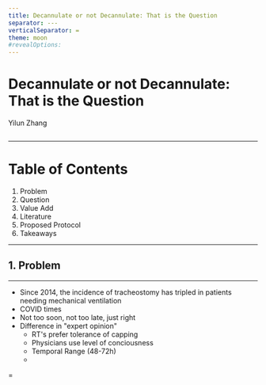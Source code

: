 ```yaml
---
title: Decannulate or not Decannulate: That is the Question
separator: ---
verticalSeparator: =
theme: moon
#revealOptions:
---
```

# Decannulate or not Decannulate: That is the Question
Yilun Zhang

![]()

---
# Table of Contents

1. Problem
2. Question
3. Value Add
4. Literature
5. Proposed Protocol
6. Takeaways
---
## 1. Problem
---
- Since 2014, the incidence of tracheostomy has tripled in patients needing mechanical ventilation
- COVID times
- Not too soon, not too late, just right
- Difference in  "expert opinion"
     - RT's prefer tolerance of capping
     - Physicians use level of conciousness
     - Temporal Range (48-72h)
     - 


=
